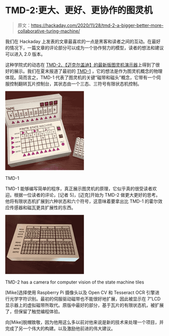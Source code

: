 # TMD-2:更大、更好、更协作的图灵机

> 原文：<https://hackaday.com/2020/11/28/tmd-2-a-bigger-better-more-collaborative-turing-machine/>

我们在 Hackaday 上发表的文章最喜欢的一点是黑客和读者之间的互动。在最好的情况下，一篇文章的评论部分可以成为一个协作努力的模型，读者的想法和建议可以进入 2.0 版本。

这种学院式的动态在 [TMD-2、【迈克尔盖迪】的最新版图灵机演示器](https://hackaday.io/project/174667-tmd-2-turing-machine-demonstrator-mark-2)上得到了很好的展示。我们在夏末报道了最初的 [TMD-1](https://hackaday.com/2020/08/27/tmd-1-makes-turing-machine-concepts-easy-to-understand/) ，它的想法是作为图灵机概念的物理体现。简而言之，TMD-1 代表了图灵机的关键“磁带和磁头”概念，它带有一个伺服控制翻转瓦片控制台，其状态由一个三态、三符号有限状态机控制。

[![](img/59062a42bdd44734751dea148aff6e2f.png)](https://hackaday.com/wp-content/uploads/2020/08/turing-demo-full.jpg)

TMD-1

TMD-1 能够编写简单的程序，真正展示图灵机的原理，它似乎真的很受读者欢迎。根据一位读者的评论，[记者 5]，[迈克]开始为 TMD-2 做更大更好的思考。他将有限状态机扩展到六种状态和六个符号，这意味着要拿出比 TMD-1 的霍尔效应传感器和磁瓦更具扩展性的东西。

[![](img/ac72c97b9c379b51f5dd543ad150bf78.png)](https://hackaday.com/wp-content/uploads/2020/11/tmd-2-tile-state-machine-1.jpeg)

TMD-2 has a camera for computer vision of the state machine tiles

[Mike]选择使用 Raspberry Pi 摄像头以及 Open CV 和 Tesseract OCR 引擎进行光学字符识别。最初的伺服驱动磁带也不能很好地扩展，因此被显示在 7”LCD 显示器上的虚拟磁带所取代。原版中最好的部分，基于瓦片的有限状态机，被扩展了，但保留了触觉编程体验。

向[Mike]脱帽致敬，因为他用这么多以前对他来说是新的技术来处理一个项目，并完成了另一个伟大的构建。以及激励他前进的伟大建议。